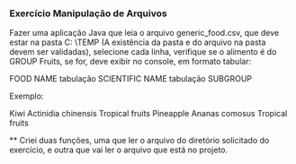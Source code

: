 ### Exercício Manipulação de Arquivos

Fazer uma aplicação Java que leia o arquivo generic_food.csv, que deve estar na pasta C:  \TEMP (A existência da pasta e do arquivo na pasta devem ser validadas), selecione cada linha, verifique se o alimento é do GROUP Fruits, se for, deve exibir no console, em formato tabular:

FOOD NAME tabulação SCIENTIFIC NAME tabulação SUBGROUP

Exemplo:

Kiwi			Actinidia chinensis 		Tropical fruits
Pineapple		Ananas comosus		Tropical fruits


** Criei duas funções, uma que ler o arquivo do diretório solicitado do exercício, e outra que vai ler o arquivo que está no projeto.
